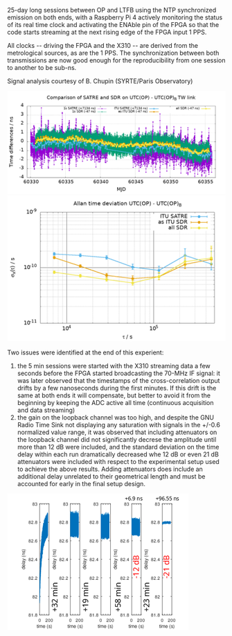 25-day long sessions between OP and LTFB using the NTP synchronized emission on both ends, with
a Raspberry Pi 4 actively monitoring the status of its real time clock and activating the ENAble
pin of the FPGA so that the code starts streaming at the next rising edge of the FPGA input 1 PPS.

All clocks -- driving the FPGA and the X310 -- are derived from the metrological sources, as are
the 1 PPS. The synchronization between both transmissions are now good enough for the reproducibility
from one session to another to be sub-ns.

Signal analysis courtesy of B. Chupin (SYRTE/Paris Observatory)

<img src="baptiste1.png">

<img src="baptiste2.png">

Two issues were identified at the end of this experient:
1. the 5 min sessions were started with the X310 streaming data a few seconds before the FPGA started
broadcasting the 70-MHz IF signal: it was later observed that the timestamps of the cross-correlation
output drifts by a few nanoseconds during the first minutes. If this drift is the same at both ends
it will compensate, but better to avoid it from the beginning by keeping the ADC active all time
(continuous acquisition and data streaming)
2. the gain on the loopback channel was too high, and despite the GNU Radio Time Sink not displaying
any saturation with signals in the +/-0.6 normalized value range, it was observed that including
attenuators on the loopback channel did not significantly decrese the amplitude until more than 12 dB
were included, and the standard deviation on the time delay within each run dramatically decreased whe
12 dB or even 21 dB attenuators were included with respect to the experimental setup used to achieve the
above results. Adding attenuators does include an additional delay unrelated to their geometrical length
and must be accounted for early in the final setup design.

<img src="derive_ADC.png">
